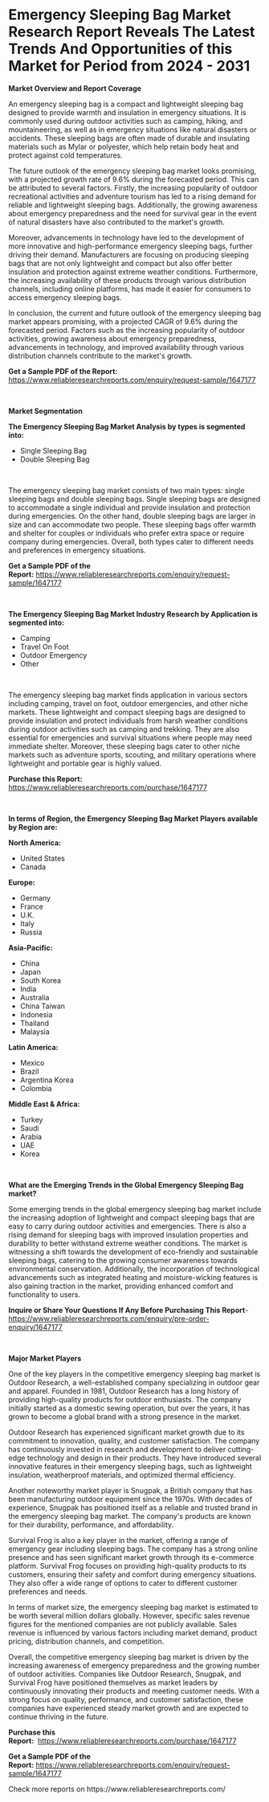 <p><h1>Emergency Sleeping Bag Market Research Report Reveals The Latest Trends And Opportunities of this Market for Period from 2024 - 2031</h1></p><p><strong>Market Overview and Report Coverage</strong></p>
<p><p>An emergency sleeping bag is a compact and lightweight sleeping bag designed to provide warmth and insulation in emergency situations. It is commonly used during outdoor activities such as camping, hiking, and mountaineering, as well as in emergency situations like natural disasters or accidents. These sleeping bags are often made of durable and insulating materials such as Mylar or polyester, which help retain body heat and protect against cold temperatures.</p><p>The future outlook of the emergency sleeping bag market looks promising, with a projected growth rate of 9.6% during the forecasted period. This can be attributed to several factors. Firstly, the increasing popularity of outdoor recreational activities and adventure tourism has led to a rising demand for reliable and lightweight sleeping bags. Additionally, the growing awareness about emergency preparedness and the need for survival gear in the event of natural disasters have also contributed to the market's growth.</p><p>Moreover, advancements in technology have led to the development of more innovative and high-performance emergency sleeping bags, further driving their demand. Manufacturers are focusing on producing sleeping bags that are not only lightweight and compact but also offer better insulation and protection against extreme weather conditions. Furthermore, the increasing availability of these products through various distribution channels, including online platforms, has made it easier for consumers to access emergency sleeping bags.</p><p>In conclusion, the current and future outlook of the emergency sleeping bag market appears promising, with a projected CAGR of 9.6% during the forecasted period. Factors such as the increasing popularity of outdoor activities, growing awareness about emergency preparedness, advancements in technology, and improved availability through various distribution channels contribute to the market's growth.</p></p>
<p><strong>Get a Sample PDF of the Report:</strong> <a href="https://www.reliableresearchreports.com/enquiry/request-sample/1647177">https://www.reliableresearchreports.com/enquiry/request-sample/1647177</a></p>
<p>&nbsp;</p>
<p><strong>Market Segmentation</strong></p>
<p><strong>The Emergency Sleeping Bag Market Analysis by types is segmented into:</strong></p>
<p><ul><li>Single Sleeping Bag</li><li>Double Sleeping Bag</li></ul></p>
<p>&nbsp;</p>
<p><p>The emergency sleeping bag market consists of two main types: single sleeping bags and double sleeping bags. Single sleeping bags are designed to accommodate a single individual and provide insulation and protection during emergencies. On the other hand, double sleeping bags are larger in size and can accommodate two people. These sleeping bags offer warmth and shelter for couples or individuals who prefer extra space or require company during emergencies. Overall, both types cater to different needs and preferences in emergency situations.</p></p>
<p><strong>Get a Sample PDF of the Report:</strong>&nbsp;<a href="https://www.reliableresearchreports.com/enquiry/request-sample/1647177">https://www.reliableresearchreports.com/enquiry/request-sample/1647177</a></p>
<p>&nbsp;</p>
<p><strong>The Emergency Sleeping Bag Market Industry Research by Application is segmented into:</strong></p>
<p><ul><li>Camping</li><li>Travel On Foot</li><li>Outdoor Emergency</li><li>Other</li></ul></p>
<p>&nbsp;</p>
<p><p>The emergency sleeping bag market finds application in various sectors including camping, travel on foot, outdoor emergencies, and other niche markets. These lightweight and compact sleeping bags are designed to provide insulation and protect individuals from harsh weather conditions during outdoor activities such as camping and trekking. They are also essential for emergencies and survival situations where people may need immediate shelter. Moreover, these sleeping bags cater to other niche markets such as adventure sports, scouting, and military operations where lightweight and portable gear is highly valued.</p></p>
<p><strong>Purchase this Report:</strong>&nbsp; <a href="https://www.reliableresearchreports.com/purchase/1647177">https://www.reliableresearchreports.com/purchase/1647177</a></p>
<p>&nbsp;</p>
<p><strong>In terms of Region, the Emergency Sleeping Bag Market Players available by Region are:</strong></p>
<p>
    <p> <strong> North America: </strong>
        <ul>
            <li>United States</li>
            <li>Canada</li>
        </ul>
        </p> 
    <p> <strong> Europe: </strong>
        <ul>
            <li>Germany</li>
            <li>France</li>
            <li>U.K.</li>
            <li>Italy</li>
            <li>Russia</li>
        </ul>
        </p> 
    <p> <strong> Asia-Pacific: </strong>
        <ul>
            <li>China</li>
            <li>Japan</li>
            <li>South Korea</li>
            <li>India</li>
            <li>Australia</li>
            <li>China Taiwan</li>
            <li>Indonesia</li>
            <li>Thailand</li>
            <li>Malaysia</li>
        </ul>
        </p> 
    <p> <strong> Latin America: </strong>
        <ul>
            <li>Mexico</li>
            <li>Brazil</li>
            <li>Argentina Korea</li>
            <li>Colombia</li>
        </ul>
        </p> 
    <p> <strong> Middle East & Africa: </strong>
        <ul>
            <li>Turkey</li>
            <li>Saudi</li>
            <li>Arabia</li>
            <li>UAE</li>
            <li>Korea</li>
        </ul>
    </p>
    </p>
<p>&nbsp;</p>
<p><strong>What are the Emerging Trends in the Global Emergency Sleeping Bag market?</strong></p>
<p><p>Some emerging trends in the global emergency sleeping bag market include the increasing adoption of lightweight and compact sleeping bags that are easy to carry during outdoor activities and emergencies. There is also a rising demand for sleeping bags with improved insulation properties and durability to better withstand extreme weather conditions. The market is witnessing a shift towards the development of eco-friendly and sustainable sleeping bags, catering to the growing consumer awareness towards environmental conservation. Additionally, the incorporation of technological advancements such as integrated heating and moisture-wicking features is also gaining traction in the market, providing enhanced comfort and functionality to users.</p></p>
<p><strong>Inquire or Share Your Questions If Any Before Purchasing This Report</strong>- <a href="https://www.reliableresearchreports.com/enquiry/pre-order-enquiry/1647177">https://www.reliableresearchreports.com/enquiry/pre-order-enquiry/1647177</a></p>
<p>&nbsp;</p>
<p><strong>Major Market Players</strong></p>
<p><p>One of the key players in the competitive emergency sleeping bag market is Outdoor Research, a well-established company specializing in outdoor gear and apparel. Founded in 1981, Outdoor Research has a long history of providing high-quality products for outdoor enthusiasts. The company initially started as a domestic sewing operation, but over the years, it has grown to become a global brand with a strong presence in the market.</p><p>Outdoor Research has experienced significant market growth due to its commitment to innovation, quality, and customer satisfaction. The company has continuously invested in research and development to deliver cutting-edge technology and design in their products. They have introduced several innovative features in their emergency sleeping bags, such as lightweight insulation, weatherproof materials, and optimized thermal efficiency.</p><p>Another noteworthy market player is Snugpak, a British company that has been manufacturing outdoor equipment since the 1970s. With decades of experience, Snugpak has positioned itself as a reliable and trusted brand in the emergency sleeping bag market. The company's products are known for their durability, performance, and affordability.</p><p>Survival Frog is also a key player in the market, offering a range of emergency gear including sleeping bags. The company has a strong online presence and has seen significant market growth through its e-commerce platform. Survival Frog focuses on providing high-quality products to its customers, ensuring their safety and comfort during emergency situations. They also offer a wide range of options to cater to different customer preferences and needs.</p><p>In terms of market size, the emergency sleeping bag market is estimated to be worth several million dollars globally. However, specific sales revenue figures for the mentioned companies are not publicly available. Sales revenue is influenced by various factors including market demand, product pricing, distribution channels, and competition.</p><p>Overall, the competitive emergency sleeping bag market is driven by the increasing awareness of emergency preparedness and the growing number of outdoor activities. Companies like Outdoor Research, Snugpak, and Survival Frog have positioned themselves as market leaders by continuously innovating their products and meeting customer needs. With a strong focus on quality, performance, and customer satisfaction, these companies have experienced steady market growth and are expected to continue thriving in the future.</p></p>
<p><strong>Purchase this Report:</strong>&nbsp;&nbsp;<a href="https://www.reliableresearchreports.com/purchase/1647177">https://www.reliableresearchreports.com/purchase/1647177</a></p>
<p></p>
<p><strong>Get a Sample PDF of the Report:</strong>&nbsp;<a href="https://www.reliableresearchreports.com/enquiry/request-sample/1647177">https://www.reliableresearchreports.com/enquiry/request-sample/1647177</a></p>
<p>Check more reports on https://www.reliableresearchreports.com/</p>